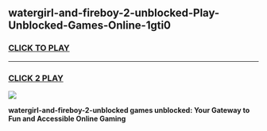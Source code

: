 
## watergirl-and-fireboy-2-unblocked-Play-Unblocked-Games-Online-1gti0
<h3>
<a href="https://premium76.site?title=watergirl-and-fireboy-2-unblocked&ref=25A">CLICK TO PLAY</a></h3>
<hr>

<h3>
<a href="https://premium76.site?title=watergirl-and-fireboy-2-unblocked&ref=25A">CLICK 2 PLAY</a>
  
</h3>

<a href="https://premium76.site?title=watergirl-and-fireboy-2-unblocked&ref=25A"><img src="https://clearcache.store/games.png"></a>


**watergirl-and-fireboy-2-unblocked games unblocked: Your Gateway to Fun and Accessible Online Gaming**
